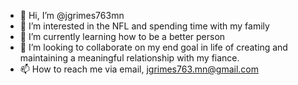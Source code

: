 - 👋 Hi, I’m @jgrimes763mn
- 👀 I’m interested in the NFL and spending time with my family
- 🌱 I’m currently learning how to be a better person
- 💞️ I’m looking to collaborate on my end goal in life of creating and maintaining a meaningful relationship with my fiance.
- 📫 How to reach me via email, jgrimes763.mn@gmail.com

<!---
jgrimes763mn/jgrimes763mn is a ✨ special ✨ repository because its `README.md` (this file) appears on your GitHub profile.
You can click the Preview link to take a look at your changes.
--->
